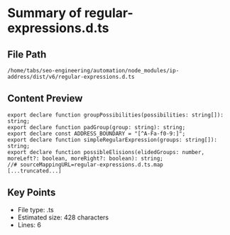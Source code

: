 # Summary of regular-expressions.d.ts
  
## File Path
`/home/tabs/seo-engineering/automation/node_modules/ip-address/dist/v6/regular-expressions.d.ts`

## Content Preview
```
export declare function groupPossibilities(possibilities: string[]): string;
export declare function padGroup(group: string): string;
export declare const ADDRESS_BOUNDARY = "[^A-Fa-f0-9:]";
export declare function simpleRegularExpression(groups: string[]): string;
export declare function possibleElisions(elidedGroups: number, moreLeft?: boolean, moreRight?: boolean): string;
//# sourceMappingURL=regular-expressions.d.ts.map
[...truncated...]
```

## Key Points
- File type: .ts
- Estimated size: 428 characters
- Lines: 6

